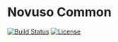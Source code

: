 # Novuso Common

[![Build Status](https://travis-ci.org/novuso/common.svg?branch=master)](https://travis-ci.org/novuso/common)
[![License](https://poser.pugx.org/novuso/common/license)](https://packagist.org/packages/novuso/common)
